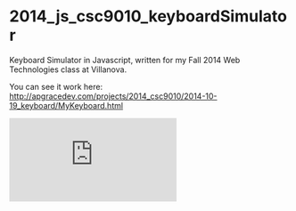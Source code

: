 2014_js_csc9010_keyboardSimulator
=================================

Keyboard Simulator in Javascript, written for my Fall 2014 Web Technologies class at Villanova.

You can see it work here: 
http://apgracedev.com/projects/2014_csc9010/2014-10-19_keyboard/MyKeyboard.html

![Screenshot](http://apgracedev.com/projects/2014_csc9010/2014-10-19_keyboard/MyKeyboard.html)
